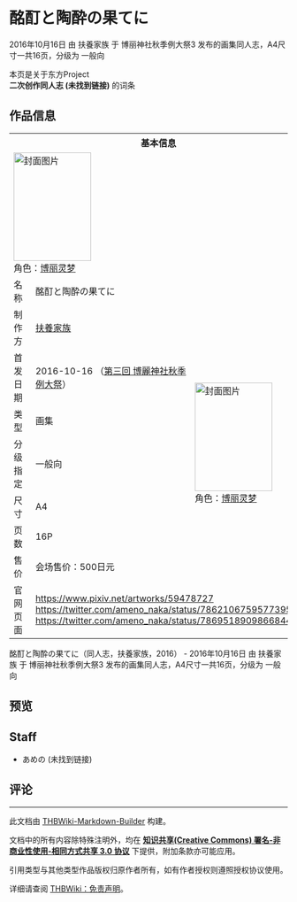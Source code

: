 # 酩酊と陶酔の果てに

<!-- source html: G:\repos\THBWiki-Markdown-Builder\THBWikiMarkdown\Temp\main\4\4e\ns0%3A%E9%85%A9%E9%85%8A%E3%81%A8%E9%99%B6%E9%85%94%E3%81%AE%E6%9E%9C%E3%81%A6%E3%81%AB.html -->

2016年10月16日 由 扶養家族 于 博丽神社秋季例大祭3 发布的画集同人志，A4尺寸一共16页，分级为 一般向

本页是关于东方Project  
 **二次创作同人志 (未找到链接)** 的词条

## 作品信息

<table><tbody><tr><th colspan="3">基本信息</th></tr><tr><td class="cover-artwork-mobile" colspan="2"><a href="./文件-酩酊と陶酔の果てに封面.jpg.md" class="image" title="封面图片"><img alt="封面图片" src="https://upload.thwiki.cc/thumb/b/b5/%E9%85%A9%E9%85%8A%E3%81%A8%E9%99%B6%E9%85%94%E3%81%AE%E6%9E%9C%E3%81%A6%E3%81%AB%E5%B0%81%E9%9D%A2.jpg/140px-%E9%85%A9%E9%85%8A%E3%81%A8%E9%99%B6%E9%85%94%E3%81%AE%E6%9E%9C%E3%81%A6%E3%81%AB%E5%B0%81%E9%9D%A2.jpg" decoding="async" loading="lazy" width="140" height="196" srcset="https://upload.thwiki.cc/thumb/b/b5/%E9%85%A9%E9%85%8A%E3%81%A8%E9%99%B6%E9%85%94%E3%81%AE%E6%9E%9C%E3%81%A6%E3%81%AB%E5%B0%81%E9%9D%A2.jpg/209px-%E9%85%A9%E9%85%8A%E3%81%A8%E9%99%B6%E9%85%94%E3%81%AE%E6%9E%9C%E3%81%A6%E3%81%AB%E5%B0%81%E9%9D%A2.jpg 1.5x, https://upload.thwiki.cc/thumb/b/b5/%E9%85%A9%E9%85%8A%E3%81%A8%E9%99%B6%E9%85%94%E3%81%AE%E6%9E%9C%E3%81%A6%E3%81%AB%E5%B0%81%E9%9D%A2.jpg/279px-%E9%85%A9%E9%85%8A%E3%81%A8%E9%99%B6%E9%85%94%E3%81%AE%E6%9E%9C%E3%81%A6%E3%81%AB%E5%B0%81%E9%9D%A2.jpg 2x" data-file-width="1500" data-file-height="2104"></a><div class="cover-char">角色：<a href="./博丽灵梦.md" title="博丽灵梦">博丽灵梦</a></div></td>
</tr><tr><td class="label">名称</td><td colspan="2"> 酩酊と陶酔の果てに </td></tr><tr><td class="label">制作方</td><td><a href="./扶養家族.md" title="扶養家族">扶養家族</a></td><td class="cover-artwork" rowspan="7" style="min-width:196px;"><a href="./文件-酩酊と陶酔の果てに封面.jpg.md" class="image" title="封面图片"><img alt="封面图片" src="https://upload.thwiki.cc/thumb/b/b5/%E9%85%A9%E9%85%8A%E3%81%A8%E9%99%B6%E9%85%94%E3%81%AE%E6%9E%9C%E3%81%A6%E3%81%AB%E5%B0%81%E9%9D%A2.jpg/140px-%E9%85%A9%E9%85%8A%E3%81%A8%E9%99%B6%E9%85%94%E3%81%AE%E6%9E%9C%E3%81%A6%E3%81%AB%E5%B0%81%E9%9D%A2.jpg" decoding="async" loading="lazy" width="140" height="196" srcset="https://upload.thwiki.cc/thumb/b/b5/%E9%85%A9%E9%85%8A%E3%81%A8%E9%99%B6%E9%85%94%E3%81%AE%E6%9E%9C%E3%81%A6%E3%81%AB%E5%B0%81%E9%9D%A2.jpg/209px-%E9%85%A9%E9%85%8A%E3%81%A8%E9%99%B6%E9%85%94%E3%81%AE%E6%9E%9C%E3%81%A6%E3%81%AB%E5%B0%81%E9%9D%A2.jpg 1.5x, https://upload.thwiki.cc/thumb/b/b5/%E9%85%A9%E9%85%8A%E3%81%A8%E9%99%B6%E9%85%94%E3%81%AE%E6%9E%9C%E3%81%A6%E3%81%AB%E5%B0%81%E9%9D%A2.jpg/279px-%E9%85%A9%E9%85%8A%E3%81%A8%E9%99%B6%E9%85%94%E3%81%AE%E6%9E%9C%E3%81%A6%E3%81%AB%E5%B0%81%E9%9D%A2.jpg 2x" data-file-width="1500" data-file-height="2104"></a><div class="cover-char">角色：<a href="./博丽灵梦.md" title="博丽灵梦">博丽灵梦</a></div></td>
</tr><tr><td class="label">首发日期</td><td>2016-10-16&#160;（<a href="/展会作品列表?e=%E5%8D%9A%E4%B8%BD%E7%A5%9E%E7%A4%BE%E7%A7%8B%E5%AD%A3%E4%BE%8B%E5%A4%A7%E7%A5%AD%233">第三回 博麗神社秋季例大祭</a>）</td></tr><tr><td class="label">类型</td><td>画集</td></tr><tr><td class="label">分级指定</td><td>一般向</td></tr><tr><td class="label">尺寸</td><td>A4</td></tr><tr><td class="label">页数</td><td>16P</td></tr><tr><td class="label">售价</td><td>会场售价：500日元</td></tr>
<tr><td class="label">官网页面</td><td colspan="2"><a rel="nofollow" class="external free" href="https://www.pixiv.net/artworks/59478727">https://www.pixiv.net/artworks/59478727</a><br><a rel="nofollow" class="external free" href="https://twitter.com/ameno_naka/status/786210675957739520">https://twitter.com/ameno_naka/status/786210675957739520</a><br><a rel="nofollow" class="external free" href="https://twitter.com/ameno_naka/status/786951890986684417">https://twitter.com/ameno_naka/status/786951890986684417</a></td></tr></tbody></table>

酩酊と陶酔の果てに（同人志，扶養家族，2016） - 2016年10月16日 由 扶養家族 于 博丽神社秋季例大祭3 发布的画集同人志，A4尺寸一共16页，分级为 一般向

## 预览

## Staff
- あめの (未找到链接)


## 评论




---

此文档由 [THBWiki-Markdown-Builder](https://github.com/Delsin-Yu/THBWiki-Markdown-Builder) 构建。

文档中的所有内容除特殊注明外，均在 [**知识共享(Creative Commons) 署名-非商业性使用-相同方式共享 3.0 协议**](https://creativecommons.org/licenses/by-sa/3.0/deed.zh-hans) 下提供，附加条款亦可能应用。

引用类型与其他类型作品版权归原作者所有，如有作者授权则遵照授权协议使用。

详细请查阅 [THBWiki：免责声明](https://thbwiki.cc/THBWiki:%E5%85%8D%E8%B4%A3%E5%A3%B0%E6%98%8E)。


